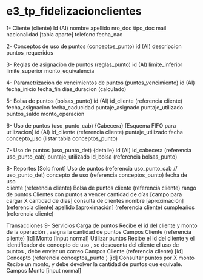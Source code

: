 # e3_tp_fidelizacionclientes

1- Cliente (cliente)
Id (AI)
nombre
apellido
nro_doc
tipo_doc
mail
nacionalidad [tabla aparte]
telefono 
fecha_nac

2- Conceptos de uso de puntos (conceptos_punto) 
id (AI)
descripcion
puntos_requeridos

3- Reglas de asignacion de puntos (reglas_punto)
id (AI)
limite_inferior
limite_superior
monto_equivalencia

4- Parametrizacion de vencimientos de puntos (puntos_vencimiento) 
id (AI)
fecha_inicio
fecha_fin
dias_duracion (calculado)

5- Bolsa de puntos (bolsas_punto) 
id (AI)
id_cliente (referencia cliente)
fecha_asignacion
fecha_caducidad
puntaje_asignado
puntaje_utilizado
puntos_saldo
monto_operacion

6- Uso de puntos (uso_punto_cab) {Cabecera} [Esquema FIFO para utilizacion]
id (AI)
id_cliente (referencia cliente)
puntaje_utilizado
fecha
concepto_uso (listar tabla conceptos_punto)

7- Uso de puntos (uso_punto_det) {detalle}
id (AI)
id_cabecera (referencia uso_punto_cab)
puntaje_utilizado
id_bolsa (referencia bolsas_punto)


8- Reportes [Solo front]
Uso de puntos  (referencia uso_punto_cab // uso_punto_det)
concepto de uso (referencia conceptos_punto)
fecha de uso   
cliente   (referencia cliente)
Bolsa de puntos
cliente (referencia cliente)
rango de puntos 
Clientes con puntos a vencer
cantidad de días  [campo para cargar X cantidad de días]
consulta de clientes
nombre [aproximación] (referencia cliente)
apellido [aproximación] (referencia cliente)
cumpleaños (referencia cliente)

Transacciones
9- Servicios
Carga de puntos
Recibe el id del cliente y monto de la operación , asigna la cantidad de puntos
    Campos 
Cliente (referencia cliente) [id]
Monto [input normal]
Utilizar puntos
Recibe el id del cliente y el identificador de concepto de uso , se descuenta del cliente el uso de puntos , debe enviar un correo 
    Campos 
Cliente (referencia cliente) [id]
Concepto  (referencia conceptos_punto ) [id]
Consultar puntos por X monto
Recibe un monto, y debe devolver la cantidad de puntos que equivale.
    Campos 
Monto  [input normal] 
